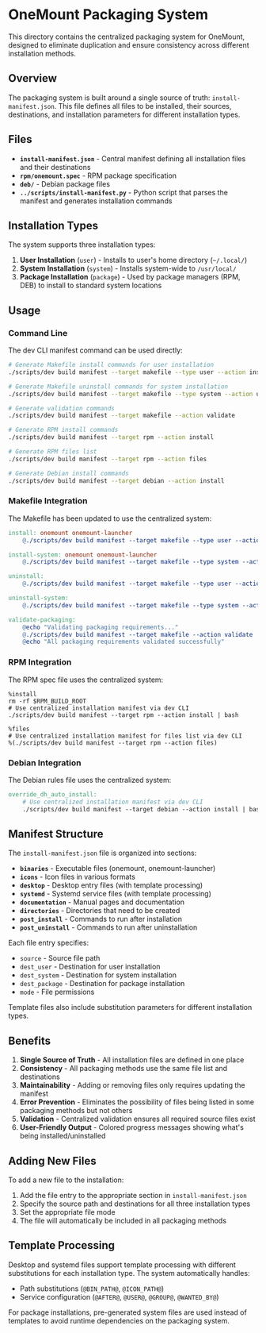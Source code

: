# OneMount Packaging System

This directory contains the centralized packaging system for OneMount, designed to eliminate duplication and ensure consistency across different installation methods.

## Overview

The packaging system is built around a single source of truth: `install-manifest.json`. This file defines all files to be installed, their sources, destinations, and installation parameters for different installation types.

## Files

- **`install-manifest.json`** - Central manifest defining all installation files and their destinations
- **`rpm/onemount.spec`** - RPM package specification
- **`deb/`** - Debian package files
- **`../scripts/install-manifest.py`** - Python script that parses the manifest and generates installation commands

## Installation Types

The system supports three installation types:

1. **User Installation** (`user`) - Installs to user's home directory (`~/.local/`)
2. **System Installation** (`system`) - Installs system-wide to `/usr/local/`
3. **Package Installation** (`package`) - Used by package managers (RPM, DEB) to install to standard system locations

## Usage

### Command Line

The dev CLI manifest command can be used directly:

```bash
# Generate Makefile install commands for user installation
./scripts/dev build manifest --target makefile --type user --action install

# Generate Makefile uninstall commands for system installation
./scripts/dev build manifest --target makefile --type system --action uninstall

# Generate validation commands
./scripts/dev build manifest --target makefile --action validate

# Generate RPM install commands
./scripts/dev build manifest --target rpm --action install

# Generate RPM files list
./scripts/dev build manifest --target rpm --action files

# Generate Debian install commands
./scripts/dev build manifest --target debian --action install
```

### Makefile Integration

The Makefile has been updated to use the centralized system:

```makefile
install: onemount onemount-launcher
	@./scripts/dev build manifest --target makefile --type user --action install | bash

install-system: onemount onemount-launcher
	@./scripts/dev build manifest --target makefile --type system --action install | bash

uninstall:
	@./scripts/dev build manifest --target makefile --type user --action uninstall | bash

uninstall-system:
	@./scripts/dev build manifest --target makefile --type system --action uninstall | bash

validate-packaging:
	@echo "Validating packaging requirements..."
	@./scripts/dev build manifest --target makefile --action validate | bash
	@echo "All packaging requirements validated successfully"
```

### RPM Integration

The RPM spec file uses the centralized system:

```spec
%install
rm -rf $RPM_BUILD_ROOT
# Use centralized installation manifest via dev CLI
./scripts/dev build manifest --target rpm --action install | bash

%files
# Use centralized installation manifest for files list via dev CLI
%(./scripts/dev build manifest --target rpm --action files)
```

### Debian Integration

The Debian rules file uses the centralized system:

```makefile
override_dh_auto_install:
	# Use centralized installation manifest via dev CLI
	./scripts/dev build manifest --target debian --action install | bash
```

## Manifest Structure

The `install-manifest.json` file is organized into sections:

- **`binaries`** - Executable files (onemount, onemount-launcher)
- **`icons`** - Icon files in various formats
- **`desktop`** - Desktop entry files (with template processing)
- **`systemd`** - Systemd service files (with template processing)
- **`documentation`** - Manual pages and documentation
- **`directories`** - Directories that need to be created
- **`post_install`** - Commands to run after installation
- **`post_uninstall`** - Commands to run after uninstallation

Each file entry specifies:
- `source` - Source file path
- `dest_user` - Destination for user installation
- `dest_system` - Destination for system installation
- `dest_package` - Destination for package installation
- `mode` - File permissions

Template files also include substitution parameters for different installation types.

## Benefits

1. **Single Source of Truth** - All installation files are defined in one place
2. **Consistency** - All packaging methods use the same file list and destinations
3. **Maintainability** - Adding or removing files only requires updating the manifest
4. **Error Prevention** - Eliminates the possibility of files being listed in some packaging methods but not others
5. **Validation** - Centralized validation ensures all required source files exist
6. **User-Friendly Output** - Colored progress messages showing what's being installed/uninstalled

## Adding New Files

To add a new file to the installation:

1. Add the file entry to the appropriate section in `install-manifest.json`
2. Specify the source path and destinations for all three installation types
3. Set the appropriate file mode
4. The file will automatically be included in all packaging methods

## Template Processing

Desktop and systemd files support template processing with different substitutions for each installation type. The system automatically handles:

- Path substitutions (`@BIN_PATH@`, `@ICON_PATH@`)
- Service configuration (`@AFTER@`, `@USER@`, `@GROUP@`, `@WANTED_BY@`)

For package installations, pre-generated system files are used instead of templates to avoid runtime dependencies on the packaging system.
